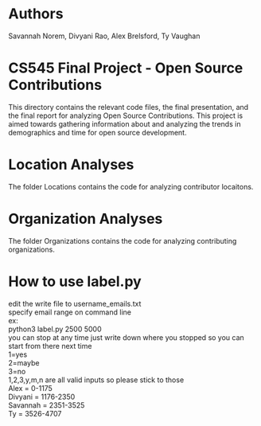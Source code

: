 # Authors
Savannah Norem, Divyani Rao, Alex Brelsford, Ty Vaughan

# CS545 Final Project - Open Source Contributions
This directory contains the relevant code files, the final presentation, and the final report for analyzing Open Source Contributions.  This project is aimed towards gathering information about and analyzing the trends in demographics and time for open source development.

# Location Analyses
The folder Locations contains the code for analyzing contributor locaitons.

# Organization Analyses
The folder Organizations contains the code for analyzing contributing organizations.

# How to use label.py
edit the write file to username_emails.txt<br />
specify email range on command line<br />
ex:<br />
python3 label.py 2500 5000<br />
you can stop at any time just write down where you stopped so you can start from there next time<br />
1=yes<br />
2=maybe<br />
3=no<br />
1,2,3,y,m,n are all valid inputs so please stick to those<br />
Alex = 0-1175<br />
Divyani = 1176-2350<br />
Savannah = 2351-3525<br />
Ty = 3526-4707<br />
